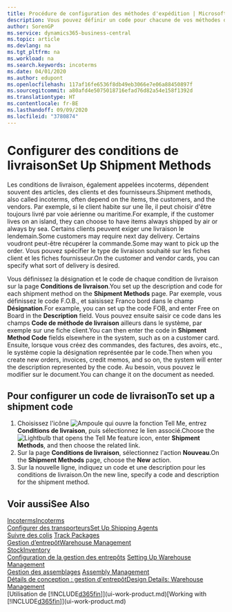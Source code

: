 ```yaml
---
title: Procédure de configuration des méthodes d'expédition | Microsoft Docs
description: Vous pouvez définir un code pour chacune de vos méthodes d'expédition offertes, par exemple, saisir les informations qui les concernent.
author: SorenGP
ms.service: dynamics365-business-central
ms.topic: article
ms.devlang: na
ms.tgt_pltfrm: na
ms.workload: na
ms.search.keywords: incoterms
ms.date: 04/01/2020
ms.author: edupont
ms.openlocfilehash: 117af16fe6536f8db49eb3066e7e06a88450897f
ms.sourcegitcommit: a80afd4e5075018716efad76d82a54e158f1392d
ms.translationtype: HT
ms.contentlocale: fr-BE
ms.lasthandoff: 09/09/2020
ms.locfileid: "3780874"
---
```

# <a name="set-up-shipment-methods"></a><span data-ttu-id="d30fc-103">Configurer des conditions de livraison</span><span class="sxs-lookup"><span data-stu-id="d30fc-103">Set Up Shipment Methods</span></span>
<span data-ttu-id="d30fc-104">Les conditions de livraison, également appelées incoterms, dépendent souvent des articles, des clients et des fournisseurs.</span><span class="sxs-lookup"><span data-stu-id="d30fc-104">Shipment methods, also called incoterms, often depend on the items, the customers, and the vendors.</span></span> <span data-ttu-id="d30fc-105">Par exemple, si le client habite sur une île, il peut choisir d'être toujours livré par voie aérienne ou maritime.</span><span class="sxs-lookup"><span data-stu-id="d30fc-105">For example, if the customer lives on an island, they can choose to have items always shipped by air or always by sea.</span></span> <span data-ttu-id="d30fc-106">Certains clients peuvent exiger une livraison le lendemain.</span><span class="sxs-lookup"><span data-stu-id="d30fc-106">Some customers may require next day delivery.</span></span> <span data-ttu-id="d30fc-107">Certains voudront peut-être récupérer la commande.</span><span class="sxs-lookup"><span data-stu-id="d30fc-107">Some may want to pick up the order.</span></span> <span data-ttu-id="d30fc-108">Vous pouvez spécifier le type de livraison souhaité sur les fiches client et les fiches fournisseur.</span><span class="sxs-lookup"><span data-stu-id="d30fc-108">On the customer and vendor cards, you can specify what sort of delivery is desired.</span></span>

<span data-ttu-id="d30fc-109">Vous définissez la désignation et le code de chaque condition de livraison sur la page **Conditions de livraison**.</span><span class="sxs-lookup"><span data-stu-id="d30fc-109">You set up the description and code for each shipment method on the **Shipment Methods** page.</span></span> <span data-ttu-id="d30fc-110">Par exemple, vous définissez le code F.O.B., et saisissez Franco bord dans le champ **Désignation**.</span><span class="sxs-lookup"><span data-stu-id="d30fc-110">For example, you can set up the code FOB, and enter Free on Board in the **Description** field.</span></span> <span data-ttu-id="d30fc-111">Vous pouvez ensuite saisir ce code dans les champs **Code de méthode de livraison** ailleurs dans le système, par exemple sur une fiche client.</span><span class="sxs-lookup"><span data-stu-id="d30fc-111">You can then enter the code in **Shipment Method Code** fields elsewhere in the system, such as on a customer card.</span></span> <span data-ttu-id="d30fc-112">Ensuite, lorsque vous créez des commandes, des factures, des avoirs, etc., le système copie la désignation représentée par le code.</span><span class="sxs-lookup"><span data-stu-id="d30fc-112">Then when you create new orders, invoices, credit memos, and so on, the system will enter the description represented by the code.</span></span> <span data-ttu-id="d30fc-113">Au besoin, vous pouvez le modifier sur le document.</span><span class="sxs-lookup"><span data-stu-id="d30fc-113">You can change it on the document as needed.</span></span>

## <a name="to-set-up-a-shipment-code"></a><span data-ttu-id="d30fc-114">Pour configurer un code de livraison</span><span class="sxs-lookup"><span data-stu-id="d30fc-114">To set up a shipment code</span></span>
1. <span data-ttu-id="d30fc-115">Choisissez l'icône ![Ampoule qui ouvre la fonction Tell Me](media/ui-search/search_small.png "Dites-moi ce que vous voulez faire"), entrez **Conditions de livraison**, puis sélectionnez le lien associé.</span><span class="sxs-lookup"><span data-stu-id="d30fc-115">Choose the ![Lightbulb that opens the Tell Me feature](media/ui-search/search_small.png "Tell me what you want to do") icon, enter **Shipment Methods**, and then choose the related link.</span></span>
2. <span data-ttu-id="d30fc-116">Sur la page **Conditions de livraison**, sélectionnez l'action **Nouveau**.</span><span class="sxs-lookup"><span data-stu-id="d30fc-116">On the **Shipment Methods** page, choose the **New** action.</span></span>
3. <span data-ttu-id="d30fc-117">Sur la nouvelle ligne, indiquez un code et une description pour les conditions de livraison.</span><span class="sxs-lookup"><span data-stu-id="d30fc-117">On the new line, specify a code and description for the shipment method.</span></span>

## <a name="see-also"></a><span data-ttu-id="d30fc-118">Voir aussi</span><span class="sxs-lookup"><span data-stu-id="d30fc-118">See Also</span></span>
[<span data-ttu-id="d30fc-119">Incoterms</span><span class="sxs-lookup"><span data-stu-id="d30fc-119">Incoterms</span></span>](https://iccwbo.org/resources-for-business/incoterms-rules)  
[<span data-ttu-id="d30fc-120">Configurer des transporteurs</span><span class="sxs-lookup"><span data-stu-id="d30fc-120">Set Up Shipping Agents</span></span>](sales-how-to-set-up-shipping-agents.md)  
<span data-ttu-id="d30fc-121">[Suivre des colis](sales-how-track-packages.md)  </span><span class="sxs-lookup"><span data-stu-id="d30fc-121">[Track Packages](sales-how-track-packages.md)  </span></span>  
[<span data-ttu-id="d30fc-122">Gestion d’entrepôt</span><span class="sxs-lookup"><span data-stu-id="d30fc-122">Warehouse Management</span></span>](warehouse-manage-warehouse.md)  
[<span data-ttu-id="d30fc-123">Stock</span><span class="sxs-lookup"><span data-stu-id="d30fc-123">Inventory</span></span>](inventory-manage-inventory.md)  
<span data-ttu-id="d30fc-124">[Configuration de la gestion des entrepôts](warehouse-setup-warehouse.md)   </span><span class="sxs-lookup"><span data-stu-id="d30fc-124">[Setting Up Warehouse Management](warehouse-setup-warehouse.md)   </span></span>  
<span data-ttu-id="d30fc-125">[Gestion des assemblages](assembly-assemble-items.md)  </span><span class="sxs-lookup"><span data-stu-id="d30fc-125">[Assembly Management](assembly-assemble-items.md)  </span></span>  
[<span data-ttu-id="d30fc-126">Détails de conception : gestion d'entrepôt</span><span class="sxs-lookup"><span data-stu-id="d30fc-126">Design Details: Warehouse Management</span></span>](design-details-warehouse-management.md)  
<span data-ttu-id="d30fc-127">[Utilisation de [!INCLUDE[d365fin](includes/d365fin_md.md)]](ui-work-product.md)</span><span class="sxs-lookup"><span data-stu-id="d30fc-127">[Working with [!INCLUDE[d365fin](includes/d365fin_md.md)]](ui-work-product.md)</span></span>  
